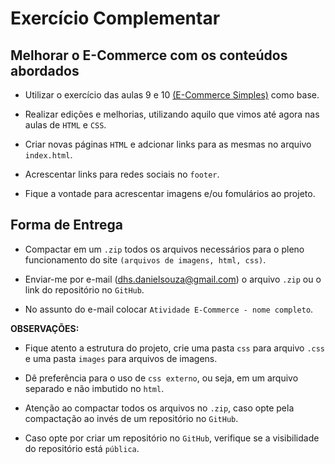 # Exercício Complementar

## Melhorar o E-Commerce com os conteúdos abordados

- Utilizar o exercício das aulas 9 e 10 [(E-Commerce Simples)](../Aula%209-10/Exercício.md) como base. 

- Realizar edições e melhorias, utilizando aquilo que vimos até agora nas aulas de `HTML` e `CSS`. 

- Criar novas páginas `HTML` e adcionar links para as mesmas no arquivo `index.html`.

- Acrescentar links para redes sociais no `footer`.

- Fique a vontade para acrescentar imagens e/ou fomulários ao projeto.

## Forma de Entrega

- Compactar em um `.zip` todos os arquivos necessários para o pleno funcionamento do site `(arquivos de imagens, html, css)`.

- Enviar-me por e-mail (dhs.danielsouza@gmail.com) o arquivo `.zip` ou o link do repositório no `GitHub`.

- No assunto do e-mail colocar `Atividade E-Commerce - nome completo`.

**OBSERVAÇÕES:** 

- Fique atento a estrutura do projeto, crie uma pasta `css` para arquivo `.css` e uma pasta `images` para arquivos de imagens.

- Dê preferência para o uso de `css externo`, ou seja, em um arquivo separado e não imbutido no `html`.

- Atenção ao compactar todos os arquivos no `.zip`, caso opte pela compactação ao invés de um repositório no `GitHub`.

- Caso opte por criar um repositório no `GitHub`, verifique se a visibilidade do repositório está `pública`.